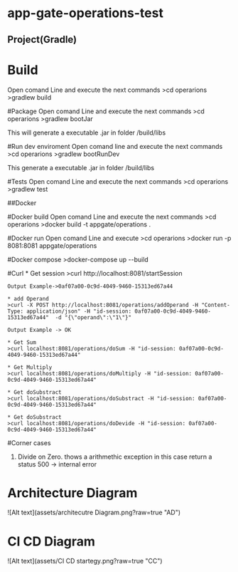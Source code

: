 # app-gate-operations-test

## Project(Gradle)

# Build
Open comand Line and execute the next commands
	>cd operarions
	>gradlew build
	
#Package
Open comand Line and execute the next commands
	>cd operarions
	>gradlew bootJar
	
This will generate a executable .jar in folder <project>/build/libs

#Run dev enviroment
Open comand line and execute the next commands
	>cd operarions
	>gradlew bootRunDev
	
This generate a executable .jar in folder <project>/build/libs
	
#Tests
Open comand Line and execute the next commands
	>cd operarions
	>gradlew test
	
	
##Docker

#Docker build
Open comand Line and execute the next commands
	>cd operarions
	>docker build -t appgate/operations .
	
#Docker run
Open comand Line and execute
	>cd operarions
	>docker run -p 8081:8081 appgate/operations
	
	
#Docker compose
	>docker-compose up --build
	

#Curl 
	* Get session
	>curl http://localhost:8081/startSession
	
	Output Example->0af07a00-0c9d-4049-9460-15313ed67a44
	
	* add Operand
	>curl -X POST http://localhost:8081/operations/addOperand -H "Content-Type: application/json" -H "id-session: 0af07a00-0c9d-4049-9460-15313ed67a44"  -d "{\"operand\":\"1\"}"
	
	Output Example -> OK 

	* Get Sum
	>curl localhost:8081/operations/doSum -H "id-session: 0af07a00-0c9d-4049-9460-15313ed67a44"

	* Get Multiply
	>curl localhost:8081/operations/doMultiply -H "id-session: 0af07a00-0c9d-4049-9460-15313ed67a44"
	
	* Get doSubstract
	>curl localhost:8081/operations/doSubstract -H "id-session: 0af07a00-0c9d-4049-9460-15313ed67a44"
	
	* Get doSubstract
	>curl localhost:8081/operations/doDevide -H "id-session: 0af07a00-0c9d-4049-9460-15313ed67a44"


#Corner cases	

1. Divide on Zero. thows a arithmethic exception in this case return a status 500 -> internal error



# Architecture Diagram

![Alt text](assets/architecutre Diagram.png?raw=true "AD")


# CI CD Diagram

![Alt text](assets/CI CD startegy.png?raw=true "CC")
